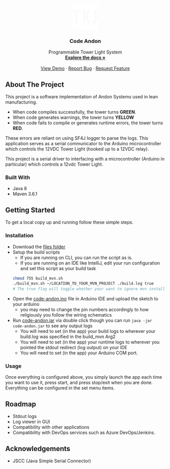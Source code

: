<p align="center">
  <a href="https://github.com/Conphucious/Code-Andon">
   <img src="icon.png" width="80" height="80">
  </a>

  <h3 align="center">Code Andon</h3>

  <p align="center">
    Programmable Tower Light System
    <br />
    <a href=""><strong>Explore the docs »</strong></a>
    <br />
    <br />
    <a href="">View Demo</a>
    ·
    <a href="https://github.com/Conphucious/Code-Andon/issues">Report Bug</a>
    ·
    <a href="https://github.com/Conphucious/Code-Andon/issues">Request Feature</a>
  </p>
</p>

## About The Project
This project is a software implementation of Andon Systems used in lean manufacturing. 

- When code compiles successfully, the tower turns <b>GREEN</b>. 
- When code generates warnings, the tower turns <b>YELLOW</b> 
- When code fails to compile or generates runtime errors, the tower turns <b>RED</b>.

These errors are reliant on using SF4J logger to parse the logs. This application serves as a serial communicator to the 
Arduino microcontroller which controls the 12VDC Tower Light (hooked up to a 12VDC relay).

This project is a serial driver to interfacing with a microcontroller (Arduino in particular) which controls a 12vdc Tower Light.


### Built With
* Java 8
* Maven 3.6.1



## Getting Started
To get a local copy up and running follow these simple steps.

### Installation
* Download the [files folder](https://github.com/Conphucious/Code-Andon/tree/master/files)
* Setup the build scripts
  - If you are running on CLI, you can run the script as is.
  - If you are running on an IDE like IntelliJ, edit your run configuration and set this script as your build task
  ```sh
  chmod 755 build_mvn.sh
  ./build_mvn.sh ~/LOCATION_TO_YOUR_MVN_PROJECT ./build.log true
  # The true flag will toggle whether your want to ignore mvn install warnings.
  ```
* Open the [code-andon.ino](https://github.com/Conphucious/Code-Andon/blob/master/files/code-andon.ino) file in Arduino IDE and upload the sketch to your arduino
  - you may need to change the pin numbers accordingly to how religiously you follow the wiring schematics
* Run [code-andon.jar](https://github.com/Conphucious/Code-Andon/blob/master/files/jar-app/code-andon.jar) via double click though you can run ```java -jar code-andon.jar``` to see any output logs
  - You will need to set (in the app) your build logs to wherever your build.log was specified in the build_mvn Arg2
  - You will need to set (in the app) your runtime logs to wherever you pointed the stdout redirect (log output) on your IDE
  - You will need to set (in the app) your Arduino COM port.

### Usage
Once everything is configured above, you simply launch the app each time you want to use it, press start, and press stop/exit when you are done. Everything can be configured in the set menu items.

## Roadmap
* Stdout logs
* Log viewer in GUI
* Compatibility with other applications
* Compatibility with DevOps services such as Azure DevOps/Jenkins.


<!-- ACKNOWLEDGEMENTS -->
## Acknowledgements

* JSCC (Java Simple Serial Connector)
